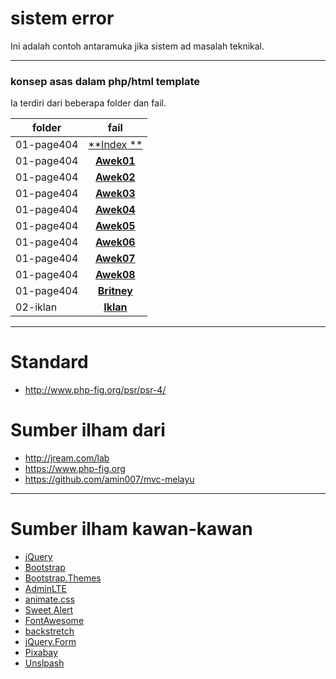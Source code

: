# sistem error
Ini adalah contoh antaramuka jika sistem ad masalah teknikal.

___
### konsep asas dalam php/html template
Ia terdiri dari beberapa folder dan fail.

folder     | fail
---------- | :----------:
01-page404 | [**Index **](./01-page404/index.php)
01-page404 | [**Awek01**](./01-page404/awek01.html)
01-page404 | [**Awek02**](./01-page404/awek02.html)
01-page404 | [**Awek03**](./01-page404/awek03.html)
01-page404 | [**Awek04**](./01-page404/awek04.html)
01-page404 | [**Awek05**](./01-page404/awek05.html)
01-page404 | [**Awek06**](./01-page404/awek06.html)
01-page404 | [**Awek07**](./01-page404/awek07.html)
01-page404 | [**Awek08**](./01-page404/awek08.html)
01-page404 | [**Britney**](./01-page404/britney-spear01.html)
02-iklan   | [**Iklan**](./02-iklan-kecantikan)

___
# Standard
* http://www.php-fig.org/psr/psr-4/

# Sumber ilham dari
* http://jream.com/lab
* https://www.php-fig.org
* https://github.com/amin007/mvc-melayu

___
# Sumber ilham kawan-kawan
* [jQuery](http://jquery.com)
* [Bootstrap](http://getbootstrap.com)
* [Bootstrap.Themes](http://bootstrap.themes.guide)
* [AdminLTE](https://adminlte.io/themes/AdminLTE)
* [animate.css](https://daneden.github.io/animate.css)
* [Sweet Alert](http://t4t5.github.io/sweetalert)
* [FontAwesome](http://fortawesome.github.io/Font-Awesome)
* [backstretch](http://srobbin.com/jquery-plugins/backstretch)
* [jQuery.Form](http://malsup.com/jquery/form)
* [Pixabay](https://pixabay.com)
* [Unslpash](https://unsplash.com)
